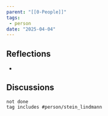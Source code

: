 ```yaml
---
parent: "[[0-People]]"
tags:
 - person
date: "2025-04-04"
---
```

## Reflections
* 
## Discussions
```tasks
not done
tag includes #person/stein_lindmann
```
